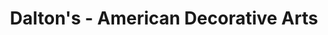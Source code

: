 ---
title: "Dalton's - American Decorative Arts"
url: /syracuse/daltons-american-decorative-arts/
shop: Antiquitäten
---